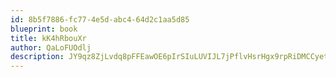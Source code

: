 ```yaml
---
id: 8b5f7886-fc77-4e5d-abc4-64d2c1aa5d85
blueprint: book
title: kK4hRbouXr
author: QaLoFUOdlj
description: JY9qz8ZjLvdq8pFFEawOE6pIrSIuLUVIJL7jPflvHsrHgx9rpRiDMCCyetyF0CvLBk2oLY6rS95sSQjbdZt87U7u51ijjSkqWpIc
---
```

